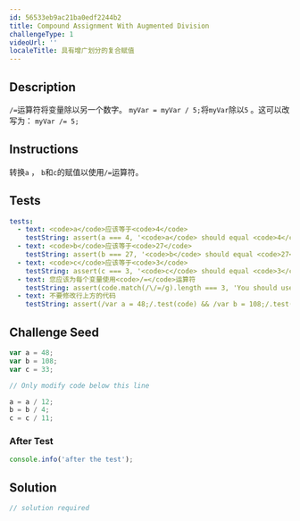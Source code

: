 ```yaml
---
id: 56533eb9ac21ba0edf2244b2
title: Compound Assignment With Augmented Division
challengeType: 1
videoUrl: ''
localeTitle: 具有增广划分的复合赋值
---
```


## Description
<section id="description"> <code>/=</code>运算符将变量除以另一个数字。 <code>myVar = myVar / 5;</code>将<code>myVar</code>除以<code>5</code> 。这可以改写为： <code>myVar /= 5;</code> </section>

## Instructions
<section id="instructions">转换<code>a</code> ， <code>b</code>和<code>c</code>的赋值以使用<code>/=</code>运算符。 </section>

## Tests
<section id='tests'>

```yml
tests:
  - text: <code>a</code>应该等于<code>4</code>
    testString: assert(a === 4, '<code>a</code> should equal <code>4</code>');
  - text: <code>b</code>应该等于<code>27</code>
    testString: assert(b === 27, '<code>b</code> should equal <code>27</code>');
  - text: <code>c</code>应该等于<code>3</code>
    testString: assert(c === 3, '<code>c</code> should equal <code>3</code>');
  - text: 您应该为每个变量使用<code>/=</code>运算符
    testString: assert(code.match(/\/=/g).length === 3, 'You should use the <code>/=</code> operator for each variable');
  - text: 不要修改行上方的代码
    testString: assert(/var a = 48;/.test(code) && /var b = 108;/.test(code) && /var c = 33;/.test(code), 'Do not modify the code above the line');

```

</section>

## Challenge Seed
<section id='challengeSeed'>

<div id='js-seed'>

```js
var a = 48;
var b = 108;
var c = 33;

// Only modify code below this line

a = a / 12;
b = b / 4;
c = c / 11;

```

</div>


### After Test
<div id='js-teardown'>

```js
console.info('after the test');
```

</div>

</section>

## Solution
<section id='solution'>

```js
// solution required
```
</section>
